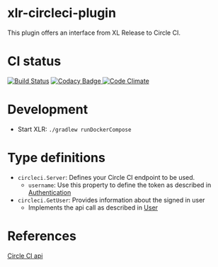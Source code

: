 # xlr-circleci-plugin

This plugin offers an interface from XL Release to Circle CI. 

# CI status #

[![Build Status][xlr-circleci-plugin-travis-image]][xlr-circleci-plugin-travis-url]
[![Codacy Badge][xlr-circleci-plugin-codacy-image] ][xlr-circleci-plugin-codacy-url]
[![Code Climate][xlr-circleci-plugin-code-climate-image] ][xlr-circleci-plugin-code-climate-url]

[xlr-circleci-plugin-travis-image]: https://travis-ci.org/xebialabs-community/xlr-circleci-plugin.svg?branch=master
[xlr-circleci-plugin-travis-url]: https://travis-ci.org/xebialabs-community/xlr-circleci-plugin
[xlr-circleci-plugin-codacy-image]: https://api.codacy.com/project/badge/Grade/a76c515de76640fc9e1f282575382937
[xlr-circleci-plugin-codacy-url]: https://www.codacy.com/app/joris-dewinne/xlr-circleci-plugin
[xlr-circleci-plugin-code-climate-image]: https://codeclimate.com/github/xebialabs-community/xlr-circleci-plugin/badges/gpa.svg
[xlr-circleci-plugin-code-climate-url]: https://codeclimate.com/github/xebialabs-community/xlr-circleci-plugin

# Development #

* Start XLR: `./gradlew runDockerCompose`

# Type definitions #
+ `circleci.Server`: Defines your Circle CI endpoint to be used.
    + `username`: Use this property to define the token as described in [Authentication](https://circleci.com/docs/api/#authentication)
+ `circleci.GetUser`: Provides information about the signed in user
    + Implements the api call as described in [User](https://circleci.com/docs/api/#user)
    
# References #
[Circle CI api](https://circleci.com/docs/api/)


